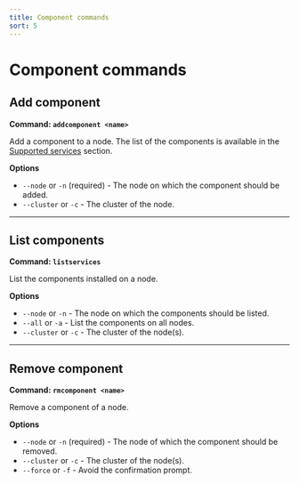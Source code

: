 ```yaml
---
title: Component commands
sort: 5
---
```


# Component commands

## Add component

**Command: `addcomponent <name>`**

Add a component to a node.
The list of the components is available in the [Supported services](../../about/supported) section.

**Options**

- `--node` or `-n` (required) - The node on which the component should be added.
- `--cluster` or `-c` - The cluster of the node.

---
## List components

**Command: `listservices`**

List the components installed on a node.

**Options**

- `--node` or `-n` - The node on which the components should be listed.
- `--all` or `-a` - List the components on all nodes.
- `--cluster` or `-c` - The cluster of the node(s).

---
## Remove component

**Command: `rmcomponent <name>`**

Remove a component of a node.

**Options**

- `--node` or `-n` (required) - The node of which the component should be removed.
- `--cluster` or `-c` - The cluster of the node(s).
- `--force` or `-f` - Avoid the confirmation prompt.

